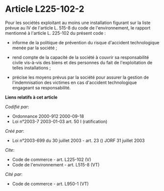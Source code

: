 # Article L225-102-2

Pour les sociétés exploitant au moins une installation figurant sur la liste prévue au IV de l'article L. 515-8 du code de
l'environnement, le rapport mentionné à l'article L. 225-102 du présent code :

- informe de la politique de prévention du risque d'accident technologique menée par la société ;

- rend compte de la capacité de la société à couvrir sa responsabilité civile vis-à-vis des biens et des personnes du fait de
l'exploitation de telles installations ;

- précise les moyens prévus par la société pour assurer la gestion de l'indemnisation des victimes en cas d'accident
technologique engageant sa responsabilité.

**Liens relatifs à cet article**

_Codifié par_:

  - Ordonnance 2000-912 2000-09-18
  - Loi n°2003-7 2003-01-03 art. 50 I (ratification)

_Créé par_:

  - Loi n°2003-699 du 30 juillet 2003 - art. 23 () JORF 31 juillet 2003

_Cite_:

  - Code de commerce - art. L225-102 (V)
  - Code de l'environnement - art. L515-8 (VT)

_Cité par_:

  - Code de commerce - art. L950-1 (VT)
